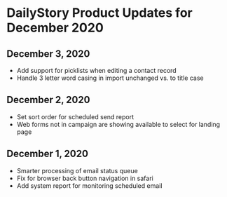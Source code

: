 # DailyStory Product Updates for December 2020
## December 3, 2020
* Add support for picklists when editing a contact record
* Handle 3 letter word casing in import unchanged vs. to title case

## December 2, 2020
* Set sort order for scheduled send report
* Web forms not in campaign are showing available to select for landing page

## December 1, 2020
* Smarter processing of email status queue
* Fix for browser back button navigation in safari
* Add system report for monitoring scheduled email
